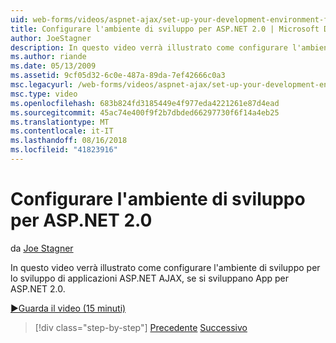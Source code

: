 ```yaml
---
uid: web-forms/videos/aspnet-ajax/set-up-your-development-environment-for-aspnet-20
title: Configurare l'ambiente di sviluppo per ASP.NET 2.0 | Microsoft Docs
author: JoeStagner
description: In questo video verrà illustrato come configurare l'ambiente di sviluppo per lo sviluppo di applicazioni ASP.NET AJAX, se si sviluppano App per ASP.NET 2.0.
ms.author: riande
ms.date: 05/13/2009
ms.assetid: 9cf05d32-6c0e-487a-89da-7ef42666c0a3
msc.legacyurl: /web-forms/videos/aspnet-ajax/set-up-your-development-environment-for-aspnet-20
msc.type: video
ms.openlocfilehash: 683b824fd3185449e4f977eda4221261e87d4ead
ms.sourcegitcommit: 45ac74e400f9f2b7dbded66297730f6f14a4eb25
ms.translationtype: MT
ms.contentlocale: it-IT
ms.lasthandoff: 08/16/2018
ms.locfileid: "41823916"
---
```

<a name="set-up-your-development-environment-for-aspnet-20"></a>Configurare l'ambiente di sviluppo per ASP.NET 2.0
====================
da [Joe Stagner](https://github.com/JoeStagner)

In questo video verrà illustrato come configurare l'ambiente di sviluppo per lo sviluppo di applicazioni ASP.NET AJAX, se si sviluppano App per ASP.NET 2.0.

[&#9654;Guarda il video (15 minuti)](https://channel9.msdn.com/Blogs/ASP-NET-Site-Videos/set-up-your-development-environment-for-aspnet-20)

> [!div class="step-by-step"]
> [Precedente](set-up-your-development-environment-for-aspnet-35.md)
> [Successivo](how-do-i-customize-error-handling-for-the-aspnet-ajax-updatepanel.md)
